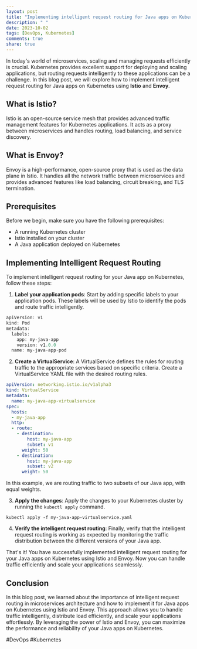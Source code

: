```yaml
---
layout: post
title: "Implementing intelligent request routing for Java apps on Kubernetes"
description: " "
date: 2023-10-02
tags: [DevOps, Kubernetes]
comments: true
share: true
---
```


In today's world of microservices, scaling and managing requests efficiently is crucial. Kubernetes provides excellent support for deploying and scaling applications, but routing requests intelligently to these applications can be a challenge. In this blog post, we will explore how to implement intelligent request routing for Java apps on Kubernetes using **Istio** and **Envoy**.

## What is Istio?

Istio is an open-source service mesh that provides advanced traffic management features for Kubernetes applications. It acts as a proxy between microservices and handles routing, load balancing, and service discovery. 

## What is Envoy?

Envoy is a high-performance, open-source proxy that is used as the data plane in Istio. It handles all the network traffic between microservices and provides advanced features like load balancing, circuit breaking, and TLS termination.

## Prerequisites

Before we begin, make sure you have the following prerequisites:

- A running Kubernetes cluster
- Istio installed on your cluster
- A Java application deployed on Kubernetes

## Implementing Intelligent Request Routing

To implement intelligent request routing for your Java app on Kubernetes, follow these steps:

1. **Label your application pods**: Start by adding specific labels to your application pods. These labels will be used by Istio to identify the pods and route traffic intelligently.
```java
apiVersion: v1
kind: Pod
metadata:
  labels:
    app: my-java-app
    version: v1.0.0
  name: my-java-app-pod
```

2. **Create a VirtualService**: A VirtualService defines the rules for routing traffic to the appropriate services based on specific criteria. Create a VirtualService YAML file with the desired routing rules.
```yaml
apiVersion: networking.istio.io/v1alpha3
kind: VirtualService
metadata:
  name: my-java-app-virtualservice
spec:
  hosts:
  - my-java-app
  http:
  - route:
    - destination:
        host: my-java-app
        subset: v1
      weight: 50
    - destination:
        host: my-java-app
        subset: v2
      weight: 50
```
In this example, we are routing traffic to two subsets of our Java app, with equal weights.

3. **Apply the changes**: Apply the changes to your Kubernetes cluster by running the `kubectl apply` command.
```shell
kubectl apply -f my-java-app-virtualservice.yaml
```

4. **Verify the intelligent request routing**: Finally, verify that the intelligent request routing is working as expected by monitoring the traffic distribution between the different versions of your Java app.

That's it! You have successfully implemented intelligent request routing for your Java apps on Kubernetes using Istio and Envoy. Now you can handle traffic efficiently and scale your applications seamlessly.

## Conclusion

In this blog post, we learned about the importance of intelligent request routing in microservices architecture and how to implement it for Java apps on Kubernetes using Istio and Envoy. This approach allows you to handle traffic intelligently, distribute load efficiently, and scale your applications effortlessly. By leveraging the power of Istio and Envoy, you can maximize the performance and reliability of your Java apps on Kubernetes.

#DevOps #Kubernetes